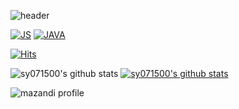 <!-- ### Hi there 👋 -->

<!--
**sy071500/sy071500** is a ✨ _special_ ✨ repository because its `README.md` (this file) appears on your GitHub profile.

Here are some ideas to get you started:

- 🔭 I’m currently working on ...
- 🌱 I’m currently learning ...
- 👯 I’m looking to collaborate on ...
- 🤔 I’m looking for help with ...
- 💬 Ask me about ...
- 📫 How to reach me: ...
- 😄 Pronouns: ...
- ⚡ Fun fact: ...
-->
![header](https://capsule-render.vercel.app/api?type=waving&color=auto&height=300&section=header&text=SEOYOUNG&fontSize=90)

[![JS](https://img.shields.io/badge/JavaScript-F7DF1E?style=flat-square&logo=JavaScript&logoColor=black)](github.com/sy071500/TODO-List)
[![JAVA](https://img.shields.io/badge/JAVA-F7871E?style=flat-square&logo=JAVA&logoColor=black)](github.com/sy071500/TODO-List)

[![Hits](https://hits.seeyoufarm.com/api/count/incr/badge.svg?url=https%3A%2F%2Fgithub.com%2Fsy071500&count_bg=%233E3F3C&title_bg=%230676E5&icon=&icon_color=%23E7E7E7&title=hits&edge_flat=false)](https://hits.seeyoufarm.com)

![sy071500's github stats](https://github-readme-stats.vercel.app/api?username=sy071500&show_icons=true)
[![sy071500's github stats](https://github-readme-stats.vercel.app/api/top-langs/?username=sy071500&show_icons=true&hide_border=true&title_color=004386&icon_color=004386&layout=compact)](https://github.com/sy071500)

![mazandi profile](http://mazandi.herokuapp.com/api?handle=sy071500&theme=cold&&width=500)
